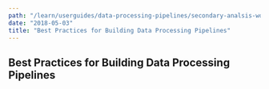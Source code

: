 ```yaml
---
path: "/learn/userguides/data-processing-pipelines/secondary-analsis-workflow-best-practices"
date: "2018-05-03"
title: "Best Practices for Building Data Processing Pipelines"
---
```


## Best Practices for Building Data Processing Pipelines
